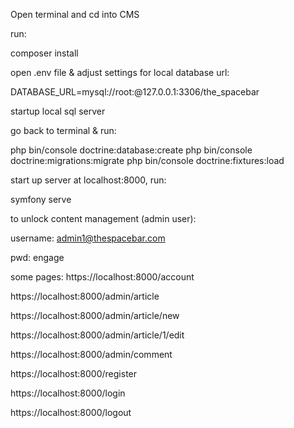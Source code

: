 Open terminal and cd into CMS

run:

composer install

open .env file & adjust settings for local database url:

DATABASE_URL=mysql://root:@127.0.0.1:3306/the_spacebar

startup local sql server

go back to terminal & run:

php bin/console doctrine:database:create
php bin/console doctrine:migrations:migrate
php bin/console doctrine:fixtures:load

start up server at localhost:8000, run:

symfony serve

to unlock content management (admin user):

username: admin1@thespacebar.com

pwd: engage

some pages:
  https://localhost:8000/account
  
  https://localhost:8000/admin/article
  
  https://localhost:8000/admin/article/new
  
  https://localhost:8000/admin/article/1/edit
  
  https://localhost:8000/admin/comment
  
  https://localhost:8000/register
  
  https://localhost:8000/login
  
  https://localhost:8000/logout
  
  
  
